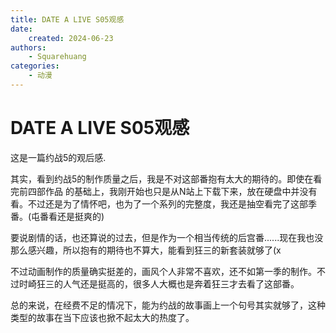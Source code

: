 ```yaml
---
title: DATE A LIVE S05观感
date: 
    created: 2024-06-23
authors:
    - Squarehuang
categories: 
    - 动漫
---
```


# DATE A LIVE S05观感

 这是一篇约战5的观后感.
 <!-- more -->

 其实，看到约战5的制作质量之后，我是不对这部番抱有太大的期待的。即使在看完前四部作品 的基础上，我刚开始也只是从N站上下载下来，放在硬盘中并没有看。不过还是为了情怀吧，也为了一个系列的完整度，我还是抽空看完了这部季番。(屯番看还是挺爽的) 

 要说剧情的话，也还算说的过去，但是作为一个相当传统的后宫番......现在我也没那么感兴趣，所以抱有的期待也不算大，能看到狂三的新套装就够了(x

 不过动画制作的质量确实挺差的，画风个人非常不喜欢，还不如第一季的制作。不过时崎狂三的人气还是挺高的，很多人大概也是奔着狂三才去看了这部番。

 总的来说，在经费不足的情况下，能为约战的故事画上一个句号其实就够了，这种类型的故事在当下应该也掀不起太大的热度了。

